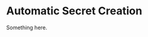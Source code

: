 [title]: # (Automatic Secret Creation)
[tags]: # (XXX)
[priority]: # (6907)
# Automatic Secret Creation
Something here.
